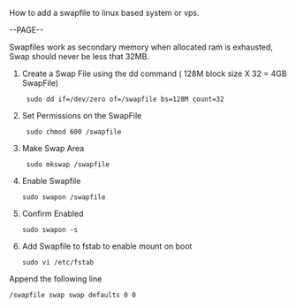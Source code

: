 How to add a swapfile to linux based system or vps.

--PAGE--

Swapfiles work as secondary memory when allocated ram is exhausted, Swap should never be less that 32MB.


1. Create a Swap File using the dd command ( 128M block size X 32 = 4GB SwapFile)

        sudo dd if=/dev/zero of=/swapfile bs=128M count=32

2. Set Permissions on the SwapFile

        sudo chmod 600 /swapfile

3. Make Swap Area
	
        sudo mkswap /swapfile
	
4.  Enable Swapfile
	
        sudo swapon /swapfile

5.  Confirm Enabled

        sudo swapon -s

6.  Add Swapfile to fstab to enable mount on boot

        sudo vi /etc/fstab
	
Append the following line 

	/swapfile swap swap defaults 0 0
